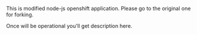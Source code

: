 This is modified node-js openshift application. 
Please go to the original one for forking.

Once will be operational you'll get description here.
